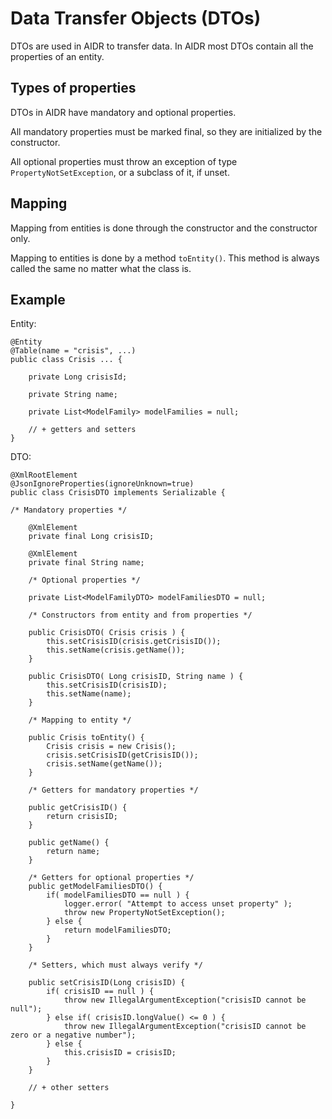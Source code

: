 
# Data Transfer Objects (DTOs)

DTOs are used in AIDR to transfer data. In AIDR most DTOs contain all the properties of an entity.

## Types of properties

DTOs in AIDR have mandatory and optional properties.

All mandatory properties must be marked final, so they are initialized by the constructor.

All optional properties must throw an exception of type `PropertyNotSetException`, or a subclass of it, if unset. 

## Mapping

Mapping from entities is done through the constructor and the constructor only.

Mapping to entities is done by a method `toEntity()`. This method is always called the same no matter what the class is.

## Example

Entity:

    @Entity
    @Table(name = "crisis", ...)
    public class Crisis ... {

        private Long crisisId;

        private String name;

        private List<ModelFamily> modelFamilies = null;

        // + getters and setters
    }

DTO:

    @XmlRootElement
    @JsonIgnoreProperties(ignoreUnknown=true)
    public class CrisisDTO implements Serializable {

    /* Mandatory properties */

        @XmlElement
        private final Long crisisID;

        @XmlElement
        private final String name;

        /* Optional properties */

        private List<ModelFamilyDTO> modelFamiliesDTO = null;

        /* Constructors from entity and from properties */

        public CrisisDTO( Crisis crisis ) {
            this.setCrisisID(crisis.getCrisisID());
            this.setName(crisis.getName());
        }

        public CrisisDTO( Long crisisID, String name ) {
            this.setCrisisID(crisisID);
            this.setName(name);
        }

        /* Mapping to entity */

        public Crisis toEntity() {
            Crisis crisis = new Crisis();
            crisis.setCrisisID(getCrisisID());
            crisis.setName(getName());
        }

        /* Getters for mandatory properties */

        public getCrisisID() {
            return crisisID;
        }

        public getName() {
            return name;
        }

        /* Getters for optional properties */
        public getModelFamiliesDTO() {
            if( modelFamiliesDTO == null ) {
                logger.error( "Attempt to access unset property" );
                throw new PropertyNotSetException();
            } else {
                return modelFamiliesDTO;
            }
        }

        /* Setters, which must always verify */

        public setCrisisID(Long crisisID) {
            if( crisisID == null ) {
                throw new IllegalArgumentException("crisisID cannot be null");
            } else if( crisisID.longValue() <= 0 ) {
                throw new IllegalArgumentException("crisisID cannot be zero or a negative number");
            } else {
                this.crisisID = crisisID;
            }
        }

        // + other setters

    }